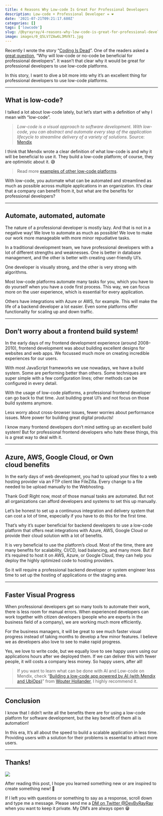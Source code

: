 ```yaml
---
title: 4 Reasons Why Low-code Is Great For Professional Developers
description: Low-code + Professional Developer = ❤️
date: '2021-07-21T09:21:17.680Z'
categories: []
tags: ['lowcode']
slug: /@byrayray/4-reasons-why-low-code-is-great-for-professional-developers-f374c3ba4182
image: images/0_Q5LV7ZAw6L3MV971.jpg
---
```


Recently I wrote the story “[Coding Is Dead](https://medium.com/lowcode-nocode/coding-is-dead-1e08021b723a)”. One of the readers asked a [great question](https://lukasz9-3.medium.com/it-will-be-beneficial-for-professional-developer-sounds-like-empty-slogan-can-you-explain-why-do-542a38f9324d), “Why will low-code or no-code be beneficial for professional developers”. It wasn’t that clear why it would be great for professional developers to use low-code platforms.

In this story, I want to dive a bit more into why it’s an excellent thing for professional developers to use low-code platforms.

---

## What is low-code?

I talked a lot about low-code lately, but let’s start with a definition of why I mean with “low-code”.

> _Low-code is a visual approach to software development. With low-code, you can abstract and automate every step of the application lifecycle to streamline delivery of a variety of solutions._ Source: [Mendix](https://www.mendix.com/low-code-guide/)

I think that Mendix wrote a clear definition of what low-code is and why it will be beneficial to use it. They build a low-code platform; of course, they are optimistic about it. 😅

> Read more [examples of other low-code platforms](https://medium.com/lowcode-nocode/what-if-professional-developers-start-using-low-code-platforms-ebbd00c70a03#bc9b).

With low-code, you automate what can be automated and streamlined as much as possible across multiple applications in an organization. It’s clear that a company can benefit from it, but what are the benefits for professional developers?

---
## Automate, automated, automate

The nature of a professional developer is mostly lazy. And that is not in a negative way! We love to automate as much as possible! We love to make our work more manageable with more minor repudiative tasks.

In a traditional development team, we have professional developers with a lot of different strengths and weaknesses. One is better in database management, and the other is better with creating user-friendly UI’s.

One developer is visually strong, and the other is very strong with algorithms.

Most low-code platforms automate many tasks for you, which you have to do yourself when you have a code first process. This way, we can focus more on the user experience, which is essential for every application.

Others have integrations with Azure or AWS, for example. This will make the life of a backend developer a lot easier. Even some platforms offer functionality for scaling up and down traffic.

---

## Don’t worry about a frontend build system!

In the early days of my frontend development experience (around 2008–2010), frontend development was about building excellent designs for websites and web apps. We focussed much more on creating incredible experiences for our users.

With most JavaScript frameworks we use nowadays, we have a build system. Some are performing better than others. Some techniques are super simple with a few configuration lines; other methods can be configured in every detail.

With the usage of low-code platforms, a professional frontend developer can go back to that time. Just building great UI’s and not focus on those build systems anymore.

Less worry about cross-browser issues, fewer worries about performance issues. More power for building great digital products!

I know many frontend developers don’t mind setting up an excellent build system! But for professional frontend developers who hate these things, this is a great way to deal with it.

---
## Azure, AWS, Google Cloud, or Own cloud benefits

In the early days of web development, you had to upload your files to a web hosting provider via an FTP client like FileZilla. Every change to a file needed to be upload manually to the Webhosting.

Thank God! Right now, most of those manual tasks are automated. But not all organizations can afford developers and systems to set this up manually.

Let’s be honest to set up a continuous integration and delivery system that can cost a lot of time, especially if you have to do this for the first time.

That’s why it’s super beneficial for backend developers to use a low-code platform that offers neat integrations with Azure, AWS, Google Cloud or provide their cloud solution with a lot of benefits.

It is very beneficial to use the platform’s cloud. Most of the time, there are many benefits for scalability, CI/CD, load balancing, and many more. But if it’s required to host it on AWS, Azure, or Google Cloud, they can help you deploy the highly optimized code to hosting providers.

So it will require a professional backend developer or system engineer less time to set up the hosting of applications or the staging area.


---
## Faster Visual Progress

When professional developers get so many tools to automate their work, there is less room for manual errors. When experienced developers can work together with citizen developers (people who are experts in the business field of a company), we are working much more efficiently.

For the business managers, it will be great to see much faster visual progress instead of taking months to develop a few minor features. I believe we as developers also love to see to make rapid progress.

Yes, we love to write code, but we equally love to see happy users using our applications hours after we deployed them. If we can deliver this with fewer people, it will costs a company less money. So happy users, after all!

> If you want to learn what can be done with AI and Low-code on Mendix, check “[Building a low-code app powered by AI (with Mendix and UbiOps)](https://medium.com/mendix/building-a-low-code-app-powered-by-ai-with-mendix-and-ubiops-4229df20790c)” from [Wouter Hollander](https://medium.com/u/82d3a5216d88), I highly recommend it.

---
## Conclusion

I know that I didn’t write all the benefits there are for using a low-code platform for software development, but the key benefit of them all is automation!

In this era, It’s all about the speed to build a scalable application in less time. Providing users with a solution for their problems is essential to attract more users.

---

## Thanks!

![](/images/0__4aTcitCaVTWHHeiO.jpg)

After reading this post, I hope you learned something new or are inspired to create something new! 🤗

If I left you with questions or something to say as a response, scroll down and type me a message. Please send me a [DM on Twitter @DevByRayRay](https://twitter.com/@devbyrayray) when you want to keep it private. My DM’s are always open 😁
